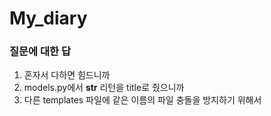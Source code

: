 # My_diary

### 질문에 대한 답 
1. 혼자서 다하면 힘드니까 
2. models.py에서 **str** 리턴을 title로 줬으니까
3. 다른 templates 파일에 같은 이름의 파일 충돌을 방지하기 위해서
